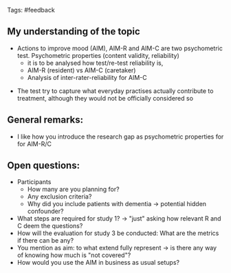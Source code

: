 Tags: #feedback

## My understanding of the topic
* Actions to improve mood (AIM), AIM-R and AIM-C are two psychometric test. Psychometric properties (content validity, reliability)
	* it is to be analysed how test/re-test reliability is,
	* AIM-R (resident) vs AIM-C (caretaker)
	* Analysis of inter-rater-reliability for AIM-C
- The test try to capture what everyday practises actually contribute to treatment, although they would not be officially considered so
## General remarks:
- I like how you introduce the research gap as psychometric properties for for AIM-R/C

## Open questions:
- Participants
	- How many are you planning for?
	- Any exclusion criteria?
	- Why did you include patients with dementia -> potential hidden confounder?
- What steps are required for study 1? -> "just" asking how relevant R and C deem the questions?
- How will the evaluation for study 3 be conducted: What are the metrics if there can be any?
- You mention as aim: to what extend fully represent -> is there any way of knowing how much is "not covered"?
- How would you use the AIM in business as usual setups?


